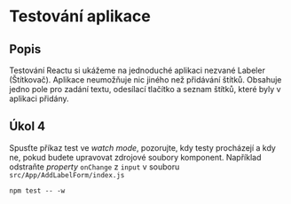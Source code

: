 # Testování aplikace

## Popis

Testování Reactu si ukážeme na jednoduché aplikaci nezvané Labeler (Štítkovač). Aplikace neumožňuje nic jiného než přidávání štítků. Obsahuje jedno pole pro zadání textu, odesílací tlačítko a seznam štítků, které byly v aplikaci přidány.

## Úkol 4

Spusťte příkaz test ve *watch mode*, pozorujte, kdy testy procházejí a kdy ne, pokud budete upravovat zdrojové soubory komponent. Například odstraňte *property* `onChange` z `input` v souboru `src/App/AddLabelForm/index.js`

```
npm test -- -w
```
